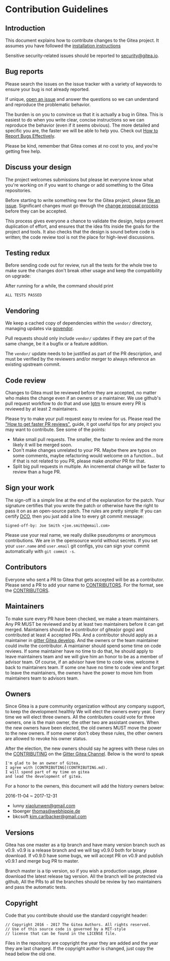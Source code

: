 # Contribution Guidelines

## Introduction

This document explains how to contribute changes to the Gitea
project.  It assumes you have followed the [installation
instructions](https://github.com/go-gitea/docs/tree/master/en-US/installation)

Sensitive security-related issues should be reported to
[security@gitea.io](mailto:security@gitea.io).

## Bug reports

Please search the issues on the issue tracker with a variety of keywords
to ensure your bug is not already reported.

If unique, [open an issue](https://github.com/go-gitea/gitea/issues/new)
and answer the questions so we can understand and reproduce the
problematic behavior.

The burden is on you to convince us that it is actually a bug
in Gitea. This is easiest to do when you write clear, concise
instructions so we can reproduce the behavior (even if it seems
obvious). The more detailed and specific you are, the faster
we will be able to help you. Check out [How to Report Bugs
Effectively](http://www.chiark.greenend.org.uk/~sgtatham/bugs.html).

Please be kind, remember that Gitea comes at no cost to you, and you're
getting free help.

## Discuss your design

The project welcomes submissions but please let everyone know what
you're working on if you want to change or add something to the Gitea
repositories.

Before starting to write something new for the Gitea project, please
[file an issue](https://github.com/go-gitea/gitea/issues/new).
Significant changes must go through the [change proposal
process](https://github.com/go-gitea/proposals) before they can be
accepted.

This process gives everyone a chance to validate the design, helps
prevent duplication of effort, and ensures that the idea fits inside
the goals for the project and tools.  It also checks that the design is
sound before code is written; the code review tool is not the place for
high-level discussions.

## Testing redux

Before sending code out for review, run all the tests for the whole
tree to make sure the changes don't break other usage and keep the
compatibility on upgrade:

After running for a while, the command should print

```
ALL TESTS PASSED
```
## Vendoring

We keep a cached copy of dependencies within the `vendor/` directory,
managing updates via [govendor](http://github.com/kardianos/govendor).

Pull requests should only include `vendor/` updates if they are
part of the same change, be it a bugfix or a feature addition.

The `vendor/` update needs to be justified as part of the PR description,
and must be verified by the reviewers and/or merger to always reference
an existing upstream commit.

## Code review

Changes to Gitea must be reviewed before they are accepted, no matter
who makes the change even if an owners or a maintainer.  We use github's
pull request workflow to do that and use [lgtm](http://lgtm.co) to ensure
every PR is reviewed by at least 2 maintainers.

Please try to make your pull request easy to review for us. Please read the
["How to get faster PR reviews"](https://github.com/kubernetes/kubernetes/blob/master/docs/devel/faster_reviews.md),
guide, it got useful tips for any project you may want to contribute. See some
of the points:

- Make small pull requests. The smaller, the faster to review and the more
  likely it will be merged soon.
- Don't make changes unrelated to your PR. Maybe there are typos on some
  comments, maybe refactoring would welcome on a function... but if that is not
  related to you PR, please make *another* PR for that.
- Split big pull requests in multiple. An incremental change will be faster to
  review than a huge PR.

## Sign your work

The sign-off is a simple line at the end of the explanation for the
patch. Your signature certifies that you wrote the patch or otherwise
have the right to pass it on as an open-source patch. The rules are
pretty simple: If you can certify [DCO](DCO), then you just add a line
to every git commit message:

```
Signed-off-by: Joe Smith <joe.smith@email.com>
```

Please use your real name, we really dislike pseudonyms or anonymous
contributions. We are in the opensource world without secrets. If you
set your `user.name` and `user.email` git configs, you can sign your
commit automatically with `git commit -s`.

## Contributors

Everyone who sent a PR to Gitea that gets accepted will
be as a contributor. Please send a PR to add your name to
[CONTRIBUTORS](CONTRIBUTORS). For the format, see the
[CONTRIBUTORS](CONTRIBUTORS).

## Maintainers

To make sure every PR have been checked, we make a team maintainers. Any
PR MUST be reviewed and by at least two maintainers before it can
get merged.  Maintainers should be a contributor of gitea(or gogs) and
contributed at least 4 accepted PRs. And a contributor should apply as a
maintainer in [gitter Gitea develop](https://gitter.im/go-gitea/develop).
And the owners or the team maintainer could invite the contributor. A
maintainer should spend some time on code reviews. If some maintainer
have no time to do that, he should apply to leave maintainers team and
we will give him an honor to be as a member of advisor team. Of course,
if an advisor have time to code view, welcome it back to maintainers team.
If some one have no time to code view and forget to leave the maintainers,
the owners have the power to move him from maintainers team to advisors
team.

## Owners

Since Gitea is a pure community organization without any company
support, to keep the development healthly We will elect the owners every
year. Every time we will elect three owners.  All the contributers could
vote for three owners, one is the main owner, the other two are assistant
owners. When the new owners have been elected, the old owners MUST move
the power to the new owners.  If some owner don't obey these rules,
the other owners are allowed to revoke his owner status.

After the election, the new owners should say he agrees with these
rules on the [CONTRIBUTING](CONTRIBUTING.md) on the [Gitter Gitea
Channel](https://gitter.im/go-gitea/gitea). Below is the word to speak

```
I'm glad to be an owner of Gitea,
I agree with [CONTRIBUTING](CONTRIBUTING.md).
I will spend part of my time on gitea
and lead the development of gitea.
```

For a honor to the owners, this document will add the history owners
below:

2016-11-04 ~ 2017-12-31

- lunny <xiaolunwen@gmail.com>
- tboerger <thomas@webhippie.de>
- bkcsoft <kim.carlbacker@gmail.com>

## Versions

Gitea has one master as a tip branch and have many version branch
such as v0.9. v0.9 is a release branch and we will tag v0.9.0 both for
binary download.  If v0.9.0 have some bugs, we will accept PR on v0.9
and publish v0.9.1 and merge bug PR to master.

Branch master is a tip version, so if you wish a production usage,
please download the latest release tag version. All the branch will be
protected via github, All the PRs to all the branches should be review
by two maintainers and pass the automatic tests.

## Copyright

Code that you contribute should use the standard copyright header:

```
// Copyright 2016 - 2017 The Gitea Authors. All rights reserved.
// Use of this source code is governed by a MIT-style
// license that can be found in the LICENSE file.
```

Files in the repository are copyright the year they are added and the
year they are last changed. If the copyright author is changed, just
copy the head below the old one.
